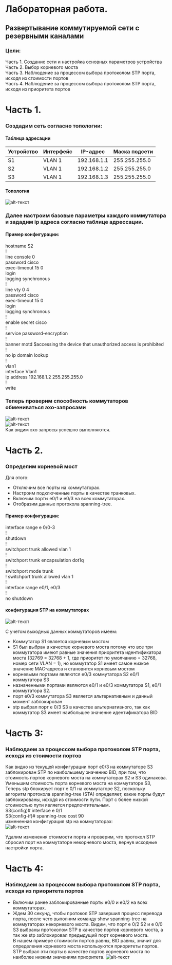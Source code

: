 # Лабораторная работа.
## Развертывание коммутируемой сети с резервными каналами

### Цели:  
Часть 1. Создание сети и настройка основных параметров устройства  
Часть 2. Выбор корневого моста  
Часть 3. Наблюдение за процессом выбора протоколом STP порта, исходя из стоимости портов  
Часть 4. Наблюдение за процессом выбора протоколом STP порта, исходя из приоритета портов  

# Часть 1.  
### Создадим сеть согласно топологии:
#### Таблица адресации
Устройство | Интерфейс | IP-адрес   | Маска подсети 
-----------|-----------|------------|----------------
S1         | VLAN 1    | 192.168.1.1| 255.255.255.0  
S2         | VLAN 1    | 192.168.1.2| 255.255.255.0
S3         | VLAN 1    | 192.168.1.3| 255.255.255.0

#### Топология
![alt-текст](https://github.com/stanlaz/otus_network_engineer/blob/main/Лабораторные%20работы/STP/topology.png)

### Далее настроим базовые параметры каждого коммутатора и зададим ip адреса согласно таблице адрессации.    
#### Пример конфигурации:  

 hostname S2  
!  
 line console 0  
 password cisco  
 exec-timeout 15 0  
 login  
 logging synchronous  
!  
 line vty 0 4  
 password cisco  
 exec-timeout 15 0  
 login  
 logging synchronous  
!  
 enable secret cisco  
!  
service password-encryption  
!  
 banner motd $accessing the device that unauthorized access is  prohibited  
!  
no ip domain lookup  
!  
vlan1  
interface Vlan1  
 ip address 192.168.1.2 255.255.255.0  
!  
 write  

### Теперь проверим способность коммутаторов обмениваться эхо-запросами

![alt-текст](https://github.com/stanlaz/otus_network_engineer/blob/main/Лабораторные%20работы/STP/ping%20S1%20to%20S2%2C%20S3.png)  
![alt-текст](https://github.com/stanlaz/otus_network_engineer/blob/main/Лабораторные%20работы/STP/ping%20S2%20to%20S3.png)  
Как видим эхо запросы успешно выполняются.  

# Часть 2.  
### Определим корневой мост
Для этого: 
* Отключим все порты на коммутаторах.  
* Настроим подключенные порты в качестве транковых.
* Включим порты e0/1 и e0/3 на всех коммутаторах.
* Отобразим данные протокола spanning-tree.
#### Пример конфигурации:

interface range e 0/0-3  
!  
shutdown  
!  
switchport trunk allowed vlan 1  
!  
switchport trunk encapsulation dot1q  
!  
switchport mode trunk  
!
switchport trunk allowed vlan 1  
!  
interface range e0/1, e0/3  
!  
no shutdown  
#### конфигурация STP на коммутаторах
![alt-текст](https://github.com/stanlaz/otus_network_engineer/blob/main/Лабораторные%20работы/STP/show_stp.png)  

С учетом выходных данных коммутаторов имеем:
- Коммутатор S1 является корневым мостом
- S1 был выбран в качестве корневого моста потому что
все три коммутатора имеют равные значения приоритета идентификатора моста (32769 = 32768 + 1, где приоритет по умолчанию = 32768, номер сети VLAN = 1), но коммутатор S1 имеет самое низкое значение MAC-адреса и становится корневым мостом  
- корневыми портами являются e0/3 коммутатора S2 e0/1 коммутатора S3  
- назначенными портами являются e0/1 и e0/3 коммутатора S1, e0/1 коммутатора S2.
- порт e0/3 коммутатора S3 является альтернативным и данный момент заблокирован  
- stp выбрал порт e 0/3 S3 в качестве альтернативного, так как коммутатор S3 имеет наибольшее значение идентификатора BID   
# Часть 3:
###	Наблюдаем за процессом выбора протоколом STP порта, исходя из стоимости портов
Как видно из текущей конфигурации порт e0/3 на коммутаторе S3  заблокирован STP по наибольшему значению BID, при том, что  стоимость портов корневого моста на коммутаторах S2 и S3  одинакова.  
Уменьшим стоимость порта корневого моста на коммутаторе S3,  Теперь stp блокирует порт e 0/1 на коммутаторе S2, поскольку  алгоритм протокола spanning-tree (STA) определяет, какие порты  будут заблокированы, исходя из стоимости пути. Порт с более  низкой стоимостью пути является предпочтительным.  
S3(config)# interface e 0/1  
S3(config-if)# spanning-tree cost 90  
измененная конфигурация stp на коммутаторах:  
![alt-текст](https://github.com/stanlaz/otus_network_engineer/blob/main/Лабораторные%20работы/STP/show_stp_cost.png)  

Удалим изменения стоимости порта и проверим, что протокол STP сбросил порт на коммутаторе некорневого моста, вернув исходные настройки порта.

# Часть 4:
### Наблюдаем за процессом выбора протоколом STP порта, исходя из приоритета портов

- Включим ранее заблокированные порты e0/0 и e0/2 на всех коммутаторах.  
- Ждем 30 секунд, чтобы протокол STP завершил процесс перевода порта, после чего выполним команду show spanning-tree на коммутаторах некорневого моста. Видим, что порт e 0/2 S2 и e 0/0 S3 выбраны протоколом STP в качестве портов корневого моста, а так же stp заблокировал предыдущий порт корневого моста.  
В нашем примере стоимости портов равны, BID равны, значит для определения корневого моста используются приоритеты портов. STP выбрал эти порты в качестве портов корневого моста по наиболее низким значениям приоритета. 
![alt-текст](https://github.com/stanlaz/otus_network_engineer/blob/main/Лабораторные%20работы/STP/show_stp_all_ports.png)






